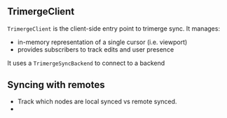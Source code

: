 #

## TrimergeClient

`TrimergeClient` is the client-side entry point to trimerge sync. It manages:

- in-memory representation of a single cursor (i.e. viewport)
- provides subscribers to track edits and user presence

It uses a `TrimergeSyncBackend` to connect to a backend

## Syncing with remotes

- Track which nodes are local synced vs remote synced.
-
